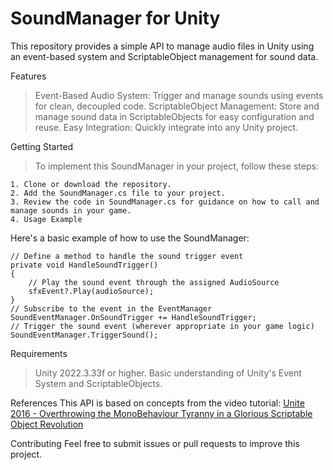 # SoundManager for Unity

This repository provides a simple API to manage audio files in Unity using an event-based system and ScriptableObject management for sound data.

Features
>Event-Based Audio System: Trigger and manage sounds using events for clean, decoupled code.
>ScriptableObject Management: Store and manage sound data in ScriptableObjects for easy configuration and reuse.
>Easy Integration: Quickly integrate into any Unity project.

Getting Started
>To implement this SoundManager in your project, follow these steps:

    1. Clone or download the repository.
    2. Add the SoundManager.cs file to your project.
    3. Review the code in SoundManager.cs for guidance on how to call and manage sounds in your game.
    4. Usage Example

Here's a basic example of how to use the SoundManager:

    // Define a method to handle the sound trigger event
    private void HandleSoundTrigger()
    {
        // Play the sound event through the assigned AudioSource
        sfxEvent?.Play(audioSource);
    }
    // Subscribe to the event in the EventManager
    SoundEventManager.OnSoundTrigger += HandleSoundTrigger;
    // Trigger the sound event (wherever appropriate in your game logic)
    SoundEventManager.TriggerSound();

Requirements
>Unity 2022.3.33f or higher.
>Basic understanding of Unity's Event System and ScriptableObjects.

References
This API is based on concepts from the video tutorial: [Unite 2016 - Overthrowing the MonoBehaviour Tyranny in a Glorious Scriptable Object Revolution](https://www.youtube.com/watch?v=6vmRwLYWNRo)

Contributing
Feel free to submit issues or pull requests to improve this project.